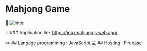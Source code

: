 
# Mahjong Game  

:pushpin: ![impr](https://encrypted-tbn0.gstatic.com/images?q=tbn:ANd9GcRGnOjbLGHY6L2t84Q2Gq-7jSeq5_QpbsbhLg&usqp=CAU)


:bulb: ###  Application link
https://jeuxmahjongjs.web.app/ 

:pencil2: ## Langage programming : JavaScript 
:computer: ## Hosting : Firebase 


